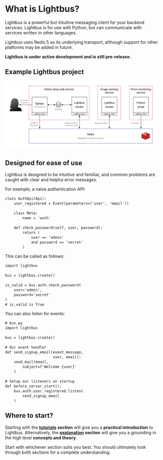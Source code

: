 <style>

</style>

# What is Lightbus?

Lightbus is a powerful but intuitive messaging client for your
backend services. Lightbus is for use with Python, but can
communicate with services written in other languages.

Lightbus uses Redis 5 as its underlying transport, although support
for other platforms may be added in future.

**Lightbus is under active development and is still pre-release.**

## Example Lightbus project

![A simple Lightbus deployment][simple-processes]

## Designed for ease of use

Lightbus is designed to be intuitive and familiar,
and common problems are caught with
clear and helpful error messages.

For example, a naïve authentication API:

```python3
class AuthApi(Api):
    user_registered = Event(parameters=('user', 'email'))

    class Meta:
        name = 'auth'

    def check_password(self, user, password):
        return (
            user == 'admin'
            and password == 'secret'
        )
```

This can be called as follows:

```python3
import lightbus

bus = lightbus.create()

is_valid = bus.auth.check_password(
    user='admin',
    password='secret'
)
# is_valid is True
```

You can also listen for events:

```python3
# bus.py
import lightbus

bus = lightbus.create()

# Our event handler
def send_signup_email(event_message,
                      user, email):
    send_mail(email,
        subject=f'Welcome {user}'
    )

# Setup our listeners on startup
def before_server_start():
    bus.auth.user_registered.listen(
        send_signup_email
    )
```

## Where to start?

Starting with the **[tutorials] section** will give you a
**practical introduction** to Lightbus.
Alternatively, the **[explanation] section** will give you a
grounding in the high level **concepts and theory**.

Start with whichever section suits you best. You should
ultimately look through both sections for a complete understanding.


[issue-1]: https://github.com/adamcharnock/lightbus/issues/1
[simple-processes]: /static/images/simple-processes.png
[tutorials]: /tutorial/index.md
[explanation]: /explanation/index.md
